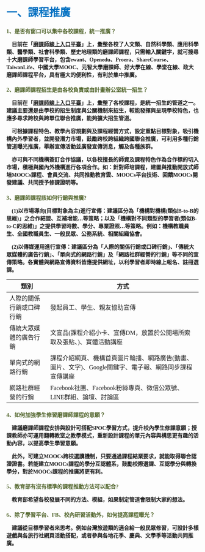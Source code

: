 # <font color=#0071C2 face=微軟正黑體>一、課程推廣</font>

<font face=微軟正黑體>

<font color=#4E6228 face=微軟正黑體><h4>1、是否有窗口可以集中各校課程，統一推廣？</font>

<p>&nbsp;&nbsp;&nbsp;&nbsp;目前在「<a href="http://taiwanmooc.org/" target="_blank" title="磨課師線上入口平臺">磨課師線上入口平臺</a>」上，彙整各校了人文類、自然科學類、應用科學類、醫學類、社會科學類、歷史地理類的磨課師課程，只需輸入關鍵字，就可搜尋十大磨課師學習平台，包含ewant、Openedu、Proera、ShareCourse、TaiwanLife、中國大學MOOC、元智大學磨課師、好大學在線、學堂在線、政大磨課師課程平台，具有極大的便利性，有利於集中推廣。 </p>

<font color=#4E6228 face=微軟正黑體><h4>2、磨課師課程招生是由各校負責或由計畫辦公室統一招生？</font>

<p>&nbsp;&nbsp;&nbsp;&nbsp;目前在「<a href="http://taiwanmooc.org/" target="_blank" title="磨課師線上入口平臺">磨課師線上入口平臺</a>」上，彙整了各校課程，是統一招生的管道之一。建議主要還是由學校的招生制度與公關機制來招生，較能發揮與呈現學校特色，也應多尋求跨校與跨單位聯合推廣，能夠擴大招生管道。 </p>

<p>&nbsp;&nbsp;&nbsp;&nbsp;可根據課程特色、教學內容規劃與及課程經營方式，設定重點目標對象，吸引機構內外學習者，並開發潛力市場，鼓勵跨校跨組織跨國聯合推廣，可利用多種行銷管道曝光推廣，舉辦宣傳活動並廣發宣傳消息，觸及各種族群。 </p>

<p>&nbsp;&nbsp;&nbsp;&nbsp;亦可與不同機構簽訂合作協議，以各校擅長的師資及課程特色作為合作標的切入市場，積極與國內外機構進行各項合作。如：針對師培課程，建置與推動開放式師培MOOCs課程、會員交流、共同推動教育雲、MOOCs平台技術、回饋MOOCs開發建議、共同授予修課證明等。 </p>

<font color=#4E6228 face=微軟正黑體><h4>3、磨課師課程該如何行銷與推廣?</font>

<p>&nbsp;&nbsp;&nbsp;&nbsp;(1)以市場導向(目標對象為主)進行宣傳：建議區分為「機構對機構(類似B-to-B的思維)」之合作結盟、互補增能…等策略；以及「機構對不同類型的學習者(類似B-to-C的思維)」之提供學習時數、學分、專業證照…等策略。例如：機構教職員生、全國教職員生、一般民眾、公務系統、相關組織協會。 </p>

<p>&nbsp;&nbsp;&nbsp;&nbsp;(2)以傳媒運用進行宣傳：建議區分為「人際的關係行銷或口碑行銷」、「傳統大眾媒體的廣告行銷」、「單向式的網路行銷」及「網路社群經營的行銷」等不同的宣傳策略。各實體與網路宣傳資料皆應提供網址，以利學習者即時線上報名、註冊選課。 </p>

| 類別 | 方式 |
| -- | -- |
| 人際的關係行銷或口碑行銷 | 發起員工、學生、親友協助宣傳 |
| 傳統大眾媒體的廣告行銷 | 文宣品(課程介紹小卡、宣傳DM，放置於公開場所索取及張貼、)、實體活動講座 |
| 單向式的網路行銷 | 課程介紹網頁、機構首頁圖片輪播、網路廣告(動畫、圖片、文字)、Google關鍵字、電子報、網路同步課程宣傳講座 |
| 網路社群經營的行銷 | Facebook社團、Facebook粉絲專頁、微信公眾號、LINE群組、論壇、討論區 |


<font color=#4E6228 face=微軟正黑體><h4>4、如何加強學生修習磨課師課程的意願？</font>

<p>&nbsp;&nbsp;&nbsp;&nbsp;建議磨課師課程安排與設計可搭配SPOC學習方式，提升校內學生修課意願；授課教師亦可運用翻轉教室之教學模式，重新設計課程的單元內容與構思更有趣的活動內容，以提高學生學習意願。 </p>

<p>&nbsp;&nbsp;&nbsp;&nbsp;此外，可建立MOOCs跨校選讀機制，只要通過課程結業要求，就能取得聯合認證證書。若能建立MOOCs課程的學分互認體系，鼓勵校際選課、互認學分與轉換學分，對於MOOCs課程的推廣將更有利。 </p>

<font color=#4E6228 face=微軟正黑體><h4>5、教育部有沒有標準的課程推動方法可以配合?</font>

<p>&nbsp;&nbsp;&nbsp;&nbsp;教育部希望各校發展不同的方法、模組，如果制定管道會限制大家的想法。 </p>

<font color=#4E6228 face=微軟正黑體><h4>6、除了學習平台、FB、校內研習活動外，如何提高課程曝光？</font>

<p>&nbsp;&nbsp;&nbsp;&nbsp;建議從目標學習者來思考。例如台灣旅遊類的適合給一般民眾修習，可設計多樣遊戲與各旅行社網頁活動搭配，或者參與各地花季、慶典、文學季等活動共同推廣。 </p>
